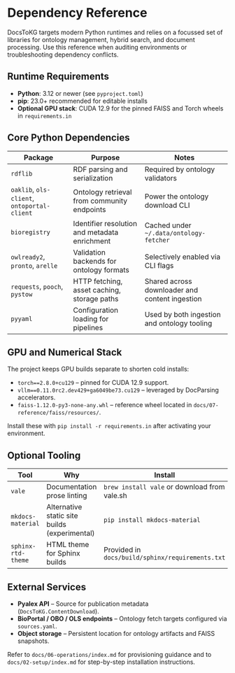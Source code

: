 # Dependency Reference

DocsToKG targets modern Python runtimes and relies on a focussed set of libraries for ontology management, hybrid search, and document processing. Use this reference when auditing environments or troubleshooting dependency conflicts.

## Runtime Requirements

- **Python**: 3.12 or newer (see `pyproject.toml`)
- **pip**: 23.0+ recommended for editable installs
- **Optional GPU stack**: CUDA 12.9 for the pinned FAISS and Torch wheels in `requirements.in`

## Core Python Dependencies

| Package | Purpose | Notes |
|---------|---------|-------|
| `rdflib` | RDF parsing and serialization | Required by ontology validators |
| `oaklib`, `ols-client`, `ontoportal-client` | Ontology retrieval from community endpoints | Power the ontology download CLI |
| `bioregistry` | Identifier resolution and metadata enrichment | Cached under `~/.data/ontology-fetcher` |
| `owlready2`, `pronto`, `arelle` | Validation backends for ontology formats | Selectively enabled via CLI flags |
| `requests`, `pooch`, `pystow` | HTTP fetching, asset caching, storage paths | Shared across downloader and content ingestion |
| `pyyaml` | Configuration loading for pipelines | Used by both ingestion and ontology tooling |

## GPU and Numerical Stack

The project keeps GPU builds separate to shorten cold installs:

- `torch==2.8.0+cu129` – pinned for CUDA 12.9 support.
- `vllm==0.11.0rc2.dev429+ga6049be73.cu129` – leveraged by DocParsing accelerators.
- `faiss-1.12.0-py3-none-any.whl` – reference wheel located in `docs/07-reference/faiss/resources/`.

Install these with `pip install -r requirements.in` after activating your environment.

## Optional Tooling

| Tool | Why | Install |
|------|-----|---------|
| `vale` | Documentation prose linting | `brew install vale` or download from vale.sh |
| `mkdocs-material` | Alternative static site builds (experimental) | `pip install mkdocs-material` |
| `sphinx-rtd-theme` | HTML theme for Sphinx builds | Provided in `docs/build/sphinx/requirements.txt` |

## External Services

- **Pyalex API** – Source for publication metadata (`DocsToKG.ContentDownload`).
- **BioPortal / OBO / OLS endpoints** – Ontology fetch targets configured via `sources.yaml`.
- **Object storage** – Persistent location for ontology artifacts and FAISS snapshots.

Refer to `docs/06-operations/index.md` for provisioning guidance and to `docs/02-setup/index.md` for step-by-step installation instructions.
